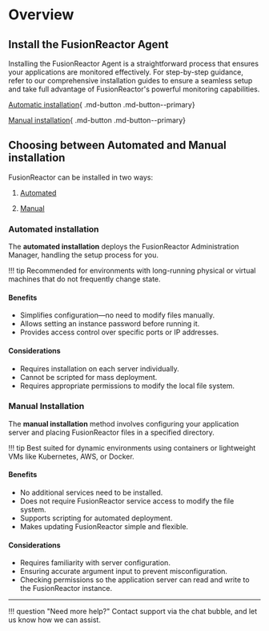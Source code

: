 # Overview


## Install the FusionReactor Agent

Installing the FusionReactor Agent is a straightforward process that ensures your applications are monitored effectively. For step-by-step guidance, refer to our comprehensive installation guides to ensure a seamless setup and take full advantage of FusionReactor's powerful monitoring capabilities.


[Automatic installation](/frdocs/Monitor-your-data/FR-Agent/Installation/Automatic/){ .md-button .md-button--primary} 

[Manual installation](/frdocs/Monitor-your-data/FR-Agent/Installation/Manual/){ .md-button .md-button--primary} 


## Choosing between Automated and Manual installation

FusionReactor can be installed in two ways:

1. [Automated](/frdocs/Getting-started/install-fr/#automated-installation)  

2. [Manual](/frdocs/Getting-started/install-fr/#manual-installation)  



### Automated installation

The **automated installation** deploys the FusionReactor Administration Manager, handling the setup process for you.

!!! tip 
    Recommended for environments with long-running physical or virtual machines that do not frequently change state.

#### **Benefits**

- Simplifies configuration—no need to modify files manually.
- Allows setting an instance password before running it.
- Provides access control over specific ports or IP addresses.

#### **Considerations**

- Requires installation on each server individually.
- Cannot be scripted for mass deployment.
- Requires appropriate permissions to modify the local file system.

### Manual Installation

The **manual installation** method involves configuring your application server and placing FusionReactor files in a specified directory.

!!! tip
    Best suited for dynamic environments using containers or lightweight VMs like Kubernetes, AWS, or Docker.

#### **Benefits**

- No additional services need to be installed.
- Does not require FusionReactor service access to modify the file system.
- Supports scripting for automated deployment.
- Makes updating FusionReactor simple and flexible.

#### **Considerations**

- Requires familiarity with server configuration.
- Ensuring accurate argument input to prevent misconfiguration.
- Checking permissions so the application server can read and write to the FusionReactor instance.

___

!!! question "Need more help?"
    Contact support via the chat bubble, and let us know how we can assist.

